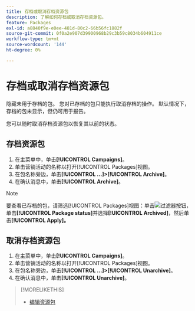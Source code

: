 ```yaml
---
title: 存档或取消存档资源包
description: 了解如何存档或取消存档资源包。
feature: Packages
exl-id: a8840f9e-e0ee-481d-80c2-66b56fc1882f
source-git-commit: 0f0a2e907d39900968b29c3b59c8034b604911ce
workflow-type: tm+mt
source-wordcount: '144'
ht-degree: 0%

---
```


# 存档或取消存档资源包

隐藏未用于存档的包。 您对已存档的包只能执行取消存档的操作。 默认情况下，存档的包未显示，但仍可用于报告。

您可以随时取消存档资源包以恢复其以前的状态。

## 存档资源包

1. 在主菜单中，单击&#x200B;**[!UICONTROL Campaigns]**。
1. 单击营销活动的名称以打开[!UICONTROL Packages]视图。
1. 在包名称旁边，单击&#x200B;**[!UICONTROL ...]>[!UICONTROL Archive]**。
1. 在确认消息中，单击&#x200B;**[!UICONTROL Archive]**。

>[!NOTE]
>
>要查看已存档的包，请筛选[!UICONTROL Packages]视图：单击![过滤器按钮](/help/dsp/assets/filter.png)，单击&#x200B;**[!UICONTROL Package status]**&#x200B;并选择&#x200B;**[!UICONTROL Archived]**，然后单击&#x200B;**[!UICONTROL Apply]。**

## 取消存档资源包

1. 在主菜单中，单击&#x200B;**[!UICONTROL Campaigns]**。
1. 单击营销活动的名称以打开[!UICONTROL Packages]视图。
1. 在包名称旁边，单击&#x200B;**[!UICONTROL ...]>[!UICONTROL Unarchive]**。
1. 在确认消息中，单击&#x200B;**[!UICONTROL Unarchive]**。

>[!MORELIKETHIS]
>
>* [编辑资源包](package-edit.md)

